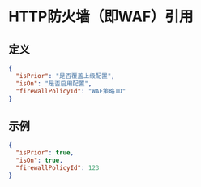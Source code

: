 # HTTP防火墙（即WAF）引用
## 定义
~~~json
{
  "isPrior": "是否覆盖上级配置",
  "isOn": "是否启用配置",
  "firewallPolicyId": "WAF策略ID"
}
~~~

## 示例
~~~json
{
  "isPrior": true,
  "isOn": true,
  "firewallPolicyId": 123
}
~~~